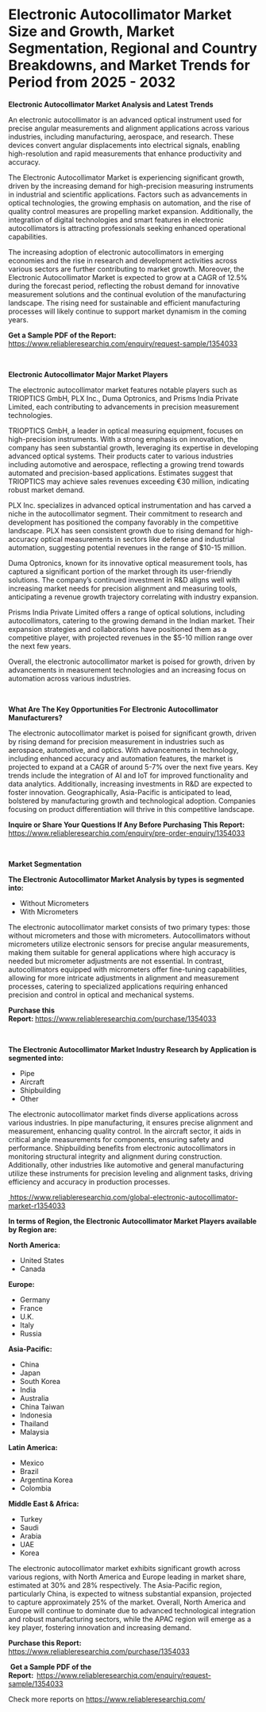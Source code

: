 <p><h1>Electronic Autocollimator Market Size and Growth, Market Segmentation, Regional and Country Breakdowns, and Market Trends for Period from 2025 -  2032</h1></p><p><strong>Electronic Autocollimator Market Analysis and Latest Trends</strong></p>
<p><p>An electronic autocollimator is an advanced optical instrument used for precise angular measurements and alignment applications across various industries, including manufacturing, aerospace, and research. These devices convert angular displacements into electrical signals, enabling high-resolution and rapid measurements that enhance productivity and accuracy.</p><p>The Electronic Autocollimator Market is experiencing significant growth, driven by the increasing demand for high-precision measuring instruments in industrial and scientific applications. Factors such as advancements in optical technologies, the growing emphasis on automation, and the rise of quality control measures are propelling market expansion. Additionally, the integration of digital technologies and smart features in electronic autocollimators is attracting professionals seeking enhanced operational capabilities.</p><p>The increasing adoption of electronic autocollimators in emerging economies and the rise in research and development activities across various sectors are further contributing to market growth. Moreover, the Electronic Autocollimator Market is expected to grow at a CAGR of 12.5% during the forecast period, reflecting the robust demand for innovative measurement solutions and the continual evolution of the manufacturing landscape. The rising need for sustainable and efficient manufacturing processes will likely continue to support market dynamism in the coming years.</p></p>
<p><strong>Get a Sample PDF of the Report:&nbsp;</strong> <a href="https://www.reliableresearchiq.com/enquiry/request-sample/1354033?utm_campaign=2749&utm_medium=2&utm_source=Github&utm_content=ia&utm_term=22022025&utm_id=electronic-autocollimator">https://www.reliableresearchiq.com/enquiry/request-sample/1354033</a></p>
<p>&nbsp;</p>
<p><strong>Electronic Autocollimator Major Market Players</strong></p>
<p><p>The electronic autocollimator market features notable players such as TRIOPTICS GmbH, PLX Inc., Duma Optronics, and Prisms India Private Limited, each contributing to advancements in precision measurement technologies.</p><p>TRIOPTICS GmbH, a leader in optical measuring equipment, focuses on high-precision instruments. With a strong emphasis on innovation, the company has seen substantial growth, leveraging its expertise in developing advanced optical systems. Their products cater to various industries including automotive and aerospace, reflecting a growing trend towards automated and precision-based applications. Estimates suggest that TRIOPTICS may achieve sales revenues exceeding €30 million, indicating robust market demand.</p><p>PLX Inc. specializes in advanced optical instrumentation and has carved a niche in the autocollimator segment. Their commitment to research and development has positioned the company favorably in the competitive landscape. PLX has seen consistent growth due to rising demand for high-accuracy optical measurements in sectors like defense and industrial automation, suggesting potential revenues in the range of $10-15 million.</p><p>Duma Optronics, known for its innovative optical measurement tools, has captured a significant portion of the market through its user-friendly solutions. The company’s continued investment in R&D aligns well with increasing market needs for precision alignment and measuring tools, anticipating a revenue growth trajectory correlating with industry expansion.</p><p>Prisms India Private Limited offers a range of optical solutions, including autocollimators, catering to the growing demand in the Indian market. Their expansion strategies and collaborations have positioned them as a competitive player, with projected revenues in the $5-10 million range over the next few years.</p><p>Overall, the electronic autocollimator market is poised for growth, driven by advancements in measurement technologies and an increasing focus on automation across various industries.</p></p>
<p>&nbsp;</p>
<p><strong>What Are The Key Opportunities For Electronic Autocollimator Manufacturers?</strong></p>
<p><p>The electronic autocollimator market is poised for significant growth, driven by rising demand for precision measurement in industries such as aerospace, automotive, and optics. With advancements in technology, including enhanced accuracy and automation features, the market is projected to expand at a CAGR of around 5-7% over the next five years. Key trends include the integration of AI and IoT for improved functionality and data analytics. Additionally, increasing investments in R&D are expected to foster innovation. Geographically, Asia-Pacific is anticipated to lead, bolstered by manufacturing growth and technological adoption. Companies focusing on product differentiation will thrive in this competitive landscape.</p></p>
<p><strong>Inquire or Share Your Questions If Any Before Purchasing This Report:</strong> <a href="https://www.reliableresearchiq.com/enquiry/pre-order-enquiry/1354033?utm_campaign=2749&utm_medium=2&utm_source=Github&utm_content=ia&utm_term=22022025&utm_id=electronic-autocollimator">https://www.reliableresearchiq.com/enquiry/pre-order-enquiry/1354033</a></p>
<p>&nbsp;</p>
<p><strong>Market Segmentation</strong></p>
<p><strong>The Electronic Autocollimator Market Analysis by types is segmented into:</strong></p>
<p><ul><li>Without Micrometers</li><li>With Micrometers</li></ul></p>
<p><p>The electronic autocollimator market consists of two primary types: those without micrometers and those with micrometers. Autocollimators without micrometers utilize electronic sensors for precise angular measurements, making them suitable for general applications where high accuracy is needed but micrometer adjustments are not essential. In contrast, autocollimators equipped with micrometers offer fine-tuning capabilities, allowing for more intricate adjustments in alignment and measurement processes, catering to specialized applications requiring enhanced precision and control in optical and mechanical systems.</p></p>
<p><strong>Purchase this Report:&nbsp;</strong><a href="https://www.reliableresearchiq.com/purchase/1354033?utm_campaign=2749&utm_medium=2&utm_source=Github&utm_content=ia&utm_term=22022025&utm_id=electronic-autocollimator">https://www.reliableresearchiq.com/purchase/1354033</a></p>
<p>&nbsp;</p>
<p><strong>The Electronic Autocollimator Market Industry Research by Application is segmented into:</strong></p>
<p><ul><li>Pipe</li><li>Aircraft</li><li>Shipbuilding</li><li>Other</li></ul></p>
<p><p>The electronic autocollimator market finds diverse applications across various industries. In pipe manufacturing, it ensures precise alignment and measurement, enhancing quality control. In the aircraft sector, it aids in critical angle measurements for components, ensuring safety and performance. Shipbuilding benefits from electronic autocollimators in monitoring structural integrity and alignment during construction. Additionally, other industries like automotive and general manufacturing utilize these instruments for precision leveling and alignment tasks, driving efficiency and accuracy in production processes.</p></p>
<p><a href="https://www.reliableresearchiq.com/global-electronic-autocollimator-market-r1354033?utm_campaign=2749&utm_medium=2&utm_source=Github&utm_content=ia&utm_term=22022025&utm_id=electronic-autocollimator">&nbsp;https://www.reliableresearchiq.com/global-electronic-autocollimator-market-r1354033</a></p>
<p><strong>In terms of Region, the Electronic Autocollimator Market Players available by Region are:</strong></p>
<p>
    <p> <strong> North America: </strong>
        <ul>
            <li>United States</li>
            <li>Canada</li>
        </ul>
        </p> 
    <p> <strong> Europe: </strong>
        <ul>
            <li>Germany</li>
            <li>France</li>
            <li>U.K.</li>
            <li>Italy</li>
            <li>Russia</li>
        </ul>
        </p> 
    <p> <strong> Asia-Pacific: </strong>
        <ul>
            <li>China</li>
            <li>Japan</li>
            <li>South Korea</li>
            <li>India</li>
            <li>Australia</li>
            <li>China Taiwan</li>
            <li>Indonesia</li>
            <li>Thailand</li>
            <li>Malaysia</li>
        </ul>
        </p> 
    <p> <strong> Latin America: </strong>
        <ul>
            <li>Mexico</li>
            <li>Brazil</li>
            <li>Argentina Korea</li>
            <li>Colombia</li>
        </ul>
        </p> 
    <p> <strong> Middle East & Africa: </strong>
        <ul>
            <li>Turkey</li>
            <li>Saudi</li>
            <li>Arabia</li>
            <li>UAE</li>
            <li>Korea</li>
        </ul>
    </p>
    </p>
<p><p>The electronic autocollimator market exhibits significant growth across various regions, with North America and Europe leading in market share, estimated at 30% and 28% respectively. The Asia-Pacific region, particularly China, is expected to witness substantial expansion, projected to capture approximately 25% of the market. Overall, North America and Europe will continue to dominate due to advanced technological integration and robust manufacturing sectors, while the APAC region will emerge as a key player, fostering innovation and increasing demand.</p></p>
<p><strong>Purchase this Report: </strong><a href="https://www.reliableresearchiq.com/purchase/1354033?utm_campaign=2749&utm_medium=2&utm_source=Github&utm_content=ia&utm_term=22022025&utm_id=electronic-autocollimator">https://www.reliableresearchiq.com/purchase/1354033</a></p>
<p>&nbsp;<strong>Get a Sample PDF of the Report:&nbsp;&nbsp;</strong><a href="https://www.reliableresearchiq.com/enquiry/request-sample/1354033?utm_campaign=2749&utm_medium=2&utm_source=Github&utm_content=ia&utm_term=22022025&utm_id=electronic-autocollimator">https://www.reliableresearchiq.com/enquiry/request-sample/1354033</a></p>
<p><strong></strong></p>
<p>Check more reports on <a href="https://www.reliableresearchiq.com/?utm_campaign=2749&utm_medium=2&utm_source=Github&utm_content=ia&utm_term=22022025&utm_id=electronic-autocollimator">https://www.reliableresearchiq.com/</a></p>